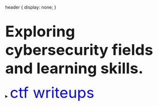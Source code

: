 header {
  display: none;
}

# <font size="10">Exploring cybersecurity fields and learning skills. </font>

<details>
<summary><font size="9" color="blue">ctf writeups</font></summary>

<font size="7">
Lorem ipsum dolor sit amet.
</font>

</details>

